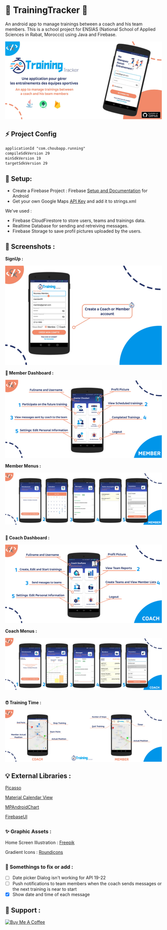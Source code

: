 # :runner: TrainingTracker :running:
An android app to manage trainings between a coach and his team members. This is a school project for ENSIAS (National School of Applied Sciences in Rabat, Morocco) using Java and Firebase.

<p align="center">
  <img  src="Screenshots/banner.jpg" >


##  :zap: Project Config

```
applicationId "com.choubapp.running"
compileSdkVersion 29
minSdkVersion 19
targetSdkVersion 29
```

## :key: Setup:

* Create a Firebase Project : Firebase [Setup and Documentation](https://firebase.google.com/docs/android/setup) for Android
* Get your own Google Maps [API Key](https://developers.google.com/maps/documentation/android-sdk/get-api-key) and add it to strings.xml 

We've used : 
* Firebase CloudFirestore to store users, teams and trainings data. 
* Realtime Database for sending and retreiving messages.
* Firebase Storage to save profil pictures uploaded by the users.


## :iphone: Screenshots :

**SignUp :**

<p align="center">
  <img  src="Screenshots/signup.jpg" >

**:boy: Member Dashboard :**

<p align="center">
  <img  src="Screenshots/member.jpg" >


**Member Menus :**

<p align="center">
  <img  src="Screenshots/memberscreens.jpg" >

##

**:cop: Coach Dashboard :**

<p align="center">
  <img  src="Screenshots/coach.jpg" >


**Coach Menus :**

<p align="center">
  <img  src="Screenshots/coachscreens.jpg" >

##

**:alarm_clock: Training Time :**

<p align="center">
  <img  src="Screenshots/trainingTime.jpg" >




## :bulb: External Libraries : 

[Picasso](https://github.com/square/picasso)

[Material Calendar View](https://github.com/Applandeo/Material-Calendar-View)

[MPAndroidChart](https://github.com/PhilJay/MPAndroidChart)

[FirebaseUI](https://github.com/firebase/FirebaseUI-Android)

##

### :sparkles: Graphic Assets :

Home Screen Illustration : [Freepik](freepik.com)

Gradient Icons : [Roundicons](https://roundicons.com/gradient-icons-pack/)

##

### :paperclip: Somethings to fix or add :

- [ ] Date picker Dialog isn't working for API 19-22
- [ ] Push notifications to team members when the coach sends messages or the next training is near to start
- [X] Show date and time of each message

## :sparkling_heart: Support :

<a href="https://www.buymeacoffee.com/choubari" target="_blank"><img src="https://cdn.buymeacoffee.com/buttons/lato-orange.png" alt="Buy Me A Coffee" width="140px" heigh="50px" ></a>



